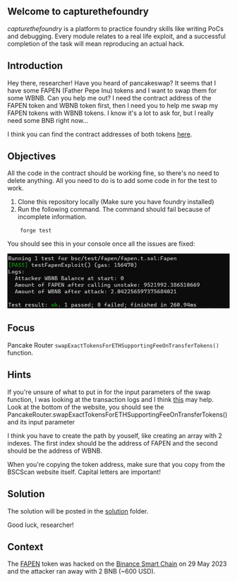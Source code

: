 ## Welcome to capturethefoundry

_capturethefoundry_ is a platform to practice foundry skills like writing PoCs and debugging. Every module relates to a real life exploit, and a successful completion of the task will mean reproducing an actual hack.

## Introduction

Hey there, researcher! Have you heard of pancakeswap? It seems that I have some FAPEN (Father Pepe Inu) tokens and I want to swap them for some WBNB. Can you help me out? I need the contract address of the FAPEN token and WBNB token first, then I need you to help me swap my FAPEN tokens with WBNB tokens. I know it's a lot to ask for, but I really need some BNB right now... 

I think you can find the contract addresses of both tokens [here](https://bscscan.com/tx/0xa2be65e439eb182e8f2acfe7eff9a4bab55eb3cd789dcc0ddd19bf811af78a93).

## Objectives

All the code in the contract should be working fine, so there's no need to delete anything. All you need to do is to add some code in for the test to work.

1. Clone this repository locally (Make sure you have foundry installed)
2. Run the following command. The command should fail because of incomplete information.  

```
    forge test
```

You should see this in your console once all the issues are fixed:

![Fapen Test](images/fapentest.png)

## Focus

Pancake Router `swapExactTokensForETHSupportingFeeOnTransferTokens()` function.

## Hints

If you're unsure of what to put in for the input parameters of the swap function, I was looking at the transaction logs and I think [this](https://explorer.phalcon.xyz/tx/bsc/0xa2be65e439eb182e8f2acfe7eff9a4bab55eb3cd789dcc0ddd19bf811af78a93) may help. Look at the bottom of the website, you should see the PancakeRouter.swapExactTokensForETHSupportingFeeOnTransferTokens() and its input parameter

I think you have to create the path by youself, like creating an array with 2 indexes. The first index should be the address of FAPEN and the second should be the address of WBNB.

When you're copying the token address, make sure that you copy from the BSCScan website itself. Capital letters are important!

## Solution

The solution will be posted in the [solution](https://github.com/capturethefoundry/fapen/tree/main/solution/solution.md) folder. 

Good luck, researcher!

## Context

The [FAPEN](https://twitter.com/hexagate_/status/1663501550600302601) token was hacked on the [Binance Smart Chain](https://bscscan.com/tx/0xa2be65e439eb182e8f2acfe7eff9a4bab55eb3cd789dcc0ddd19bf811af78a93) on 29 May 2023 and the attacker ran away with 2 BNB (~600 USD).